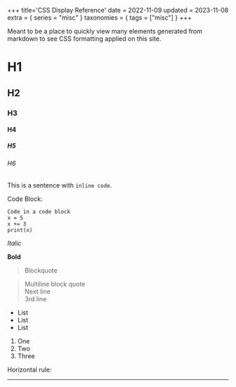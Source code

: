 +++
title='CSS Display Reference'
date = 2022-11-09
updated = 2023-11-08
extra = { series = "misc" }
taxonomies = { tags = ["misc"] }
+++

Meant to be a place to quickly view many elements generated from markdown to see CSS formatting applied on this site.

# H1

## H2

### H3

#### H4

##### H5

###### H6

This is a sentence with `inline code`.

Code Block:

```
Code in a code block
x = 5
x += 3
print(x)
```

_Italic_

**Bold**

> Blockquote

> Multiline block quote\
> Next line\
> 3rd line

- List
- List
- List

1. One
2. Two
3. Three

Horizontal rule:

---
